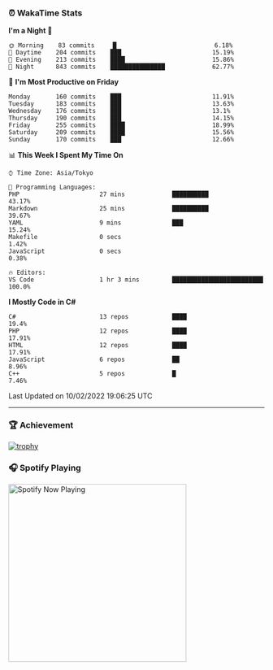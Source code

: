 ### ⏰ WakaTime Stats


<!--START_SECTION:waka-->
**I'm a Night 🦉** 

```text
🌞 Morning    83 commits     █                           6.18% 
🌆 Daytime    204 commits    ███                         15.19% 
🌃 Evening    213 commits    ████                        15.86% 
🌙 Night      843 commits    ███████████████             62.77%

```
📅 **I'm Most Productive on Friday** 

```text
Monday       160 commits    ███                         11.91% 
Tuesday      183 commits    ███                         13.63% 
Wednesday    176 commits    ███                         13.1% 
Thursday     190 commits    ███                         14.15% 
Friday       255 commits    ████                        18.99% 
Saturday     209 commits    ████                        15.56% 
Sunday       170 commits    ███                         12.66%

```


📊 **This Week I Spent My Time On** 

```text
⌚︎ Time Zone: Asia/Tokyo

💬 Programming Languages: 
PHP                      27 mins             ██████████                  43.17% 
Markdown                 25 mins             ██████████                  39.67% 
YAML                     9 mins              ███                         15.24% 
Makefile                 0 secs                                          1.42% 
JavaScript               0 secs                                          0.38%

🔥 Editors: 
VS Code                  1 hr 3 mins         █████████████████████████   100.0%

```

**I Mostly Code in C#** 

```text
C#                       13 repos            ████                        19.4% 
PHP                      12 repos            ████                        17.91% 
HTML                     12 repos            ████                        17.91% 
JavaScript               6 repos             ██                          8.96% 
C++                      5 repos             █                           7.46%

```



 Last Updated on 10/02/2022 19:06:25 UTC
<!--END_SECTION:waka-->

---

### 🏆 Achievement

[![trophy](https://github-profile-trophy.vercel.app/?username=Slime-hatena&theme=flat&no-bg=true&no-frame=true&column=8)](https://github.com/ryo-ma/github-profile-trophy)

### 🎧 Spotify Playing

[<img src="https://spotify-now-playing-slime-hatena.vercel.app/api/spotify-playing" alt="Spotify Now Playing" width="350" />](https://open.spotify.com/user/slime_hatena)

<!--
**Slime-hatena/Slime-hatena** is a ✨ _special_ ✨ repository because its `README.md` (this file) appears on your GitHub profile.

Here are some ideas to get you started:

- 🔭 I’m currently working on ...
- 🌱 I’m currently learning ...
- 👯 I’m looking to collaborate on ...
- 🤔 I’m looking for help with ...
- 💬 Ask me about ...
- 📫 How to reach me: ...
- 😄 Pronouns: ...
- ⚡ Fun fact: ...
-->
